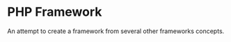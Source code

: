 PHP Framework
=============

An attempt to create a framework from several other frameworks concepts.
